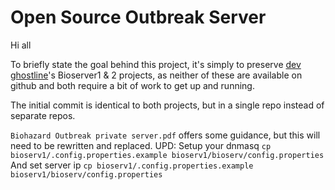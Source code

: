 # Open Source Outbreak Server

Hi all

To briefly state the goal behind this project, it's simply to preserve [dev ghostline](https://gitlab.com/users/gh0stl1ne/projects)'s Bioserver1 & 2 projects, as neither of these are available on github and both require a bit of work to get up and running.

The initial commit is identical to both projects, but in a single repo instead of separate repos.

`Biohazard Outbreak private server.pdf` offers some guidance, but this will need to be rewritten and replaced.
UPD: Setup your dnmasq
`cp bioserv1/.config.properties.example bioserv1/bioserv/config.properties`
And set server ip
`cp bioserv1/.config.properties.example bioserv1/bioserv/config.properties`